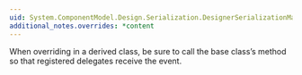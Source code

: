 ```yaml
---
uid: System.ComponentModel.Design.Serialization.DesignerSerializationManager.OnSessionCreated(System.EventArgs)
additional_notes.overrides: *content
---
```


<p>When overriding <xref href="System.ComponentModel.Design.Serialization.DesignerSerializationManager.OnSessionCreated(System.EventArgs)"></xref> in a derived class, be sure to call the base class’s <xref href="System.ComponentModel.Design.Serialization.DesignerSerializationManager.OnSessionCreated(System.EventArgs)"></xref> method so that registered delegates receive the event.</p>


